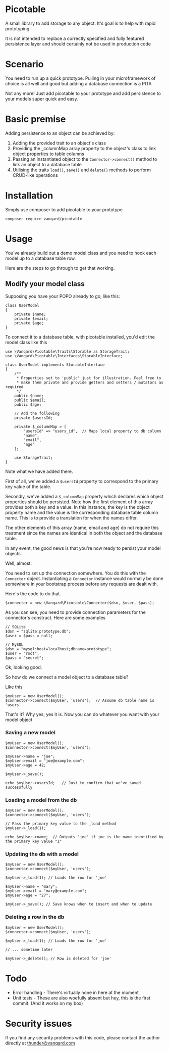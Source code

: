# Picotable

A small library to add storage to any object. It's goal is to help with 
rapid prototyping. 

It is not intended to replace a correctly specified and fully featured 
persistence layer and should certainly not be used in production code

# Scenario

You need to run up a quick prototype. Pulling in your microframework of choice is all well and good 
but adding a database connection is a PITA

Not any more! Just add picotable to your prototype and add persistence to your models super quick and easy. 

# Basic premise

Adding persistence to an object can be achieved by:

1. Adding the provided trait to an object's class
2. Providing the _columnMap array property to the object's class to link object properties to table columns
3. Passing an instantiated object to the `Connector->connect()` method to link an object to a database table
4. Utilising the traits `load()`, `save()` and `delete()` methods to perform CRUD-like operations


# Installation

Simply use composer to add picotable to your prototype

    composer require vanqard/picotable


# Usage

You've already build out a demo model class and you need to hook each model up to a database table row. 

Here are the steps to go through to get that working.

## Modify your model class

Supposing you have your POPO already to go, like this:

    class UserModel
    {
        private $name;
        private $email;
        private $age;
    }
    
To connect it to a database table, with picotable installed, you'd edit the model class like this

    use \Vanqard\Picotable\Traits\Storable as StorageTrait;
    use \Vanqard\Picotable\Interfaces\StorableInterface;
    
    class UserModel implements StorableInterface
    {
        /**
         * Properties set to 'public' just for illustration. Feel free to
         * make them private and provide getters and setters / mutators as required
         */ 
        public $name;
        public $email;
        public $age;
        
        // Add the following
        private $usersId;
        
        private $_columnMap = [
            "usersId" => "users_id",  // Maps local property to db column 
            "name", 
            "email", 
            "age"
        ];
        
        use StorageTrait;
    }

Note what we have added there. 

First of all, we've added a `$usersId` property to correspond to the primary key value of the table.

Secondly, we've added a `$_columnMap` property which declares which object properties should be persisted. Note how the first element of this array provides both a key and a value. In this instance, the key is the object property name and the value is the corresponding database table column name. This is to provide a translation for when the names differ. 

The other elements of this array (name, email and age) do not require this treatment since the names are identical in both the object and the database table. 

In any event, the good news is that you're now ready to persist your model objects. 

Well, almost. 

You need to set up the connection somewhere. You do this with the `Connector` object. Instantiating a `Connector` instance would normally be done somewhere in your bootstrap process before any requests are dealt with. 

Here's the code to do that.

    $connector = new \Vanqard\Picotable\Connector($dsn, $user, $pass);
    
As you can see, you need to provide connection parameters for the connector's construct. Here are some examples

    // SQLite
    $dsn = "sqlite:prototype.db";
    $user = $pass = null;
    
    // MySQL
    $dsn = "mysql:host=localhost;dbname=prototype";
    $user = "root";
    $pass = "secret";
    
Ok, looking good. 

So how do we connect a model object to a database table?

Like this

    $myUser = new UserModel();
    $connector->connect($myUser, 'users');  // Assume db table name is 'users'

That's it? Why yes, yes it is. Now you can do whatever you want with your model object

### Saving a new model

    $myUser = new UserModel();
    $connector->connect($myUser, 'users');
    
    $myUser->name = "joe";
    $myUser->email = "joe@example.com";
    $myUser->age = 42;
    
    $myUser->_save();
    
    echo $myUser->usersId;   // Just to confirm that we've saved successfully

### Loading a model from the db

    $myUser = new UserModel();
    $connector->connect($myUser, 'users');
    
    // Pass the primary key value to the _load method
    $myUser->_load(1);
    
    echo $myUser->name;  // Outputs 'joe' if joe is the name identified by the primary key value "1"

### Updating the db with a model

    $myUser = new UserModel();
    $connector->connect($myUser, 'users');
    
    $myUser->_load(1); // Loads the row for 'joe'
    
    $myUser->name = "mary";
    $myUser->email = "mary@example.com";
    $myUser->age = "27";
    
    $myUser->_save(); // Save knows when to insert and when to update
    
### Deleting a row in the db

    $myUser = new UserModel();
    $connector->connect($myUser, 'users');
    
    $myUser->_load(1); // Loads the row for 'joe'
    
    // ... sometime later
    
    $myUser->_delete(); // Row is deleted for 'joe'
    
    
# Todo

 * Error handling - There's virtually none in here at the moment
 * Unit tests - These are also woefully absent but hey, this is the first commit. (And it works on my box) 
 
# Security issues

If you find any security problems with this code, please contact the author directly at [thunder@vanqard.com](mailto:thunder@vanqard.com)




